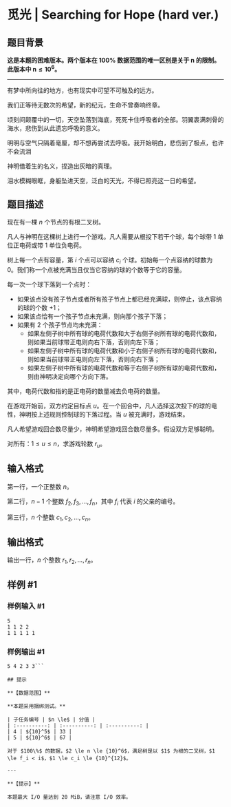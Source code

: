 # 觅光 | Searching for Hope (hard ver.)

## 题目背景

**这是本题的困难版本。两个版本在 $\bm{100 \%}$ 数据范围的唯一区别是关于 $\bm{n}$ 的限制。此版本中 $\bm{n \le {10}^6}$。**

---

有梦中所向往的地方，也有现实中可望不可触及的远方。

我们正等待无数次的希望，新的纪元，生命不曾奏响终章。

顷刻间颠覆中的一切，天空坠落到海底，死死卡住呼吸者的全部。羽翼裹满刺骨的海水，悲伤到从此遗忘呼吸的意义。

明明与空气只隔着毫厘，却不想再尝试去呼吸。我开始明白，悲伤到了极点，也许不会流泪

神明借着生的名义，捏造出灰暗的真理。



泪水模糊眼眶，身躯坠进天空，泛白的天光，不得已照亮这一日的希望。

## 题目描述

现在有一棵 $n$ 个节点的有根二叉树。

凡人与神明在这棵树上进行一个游戏。凡人需要从根投下若干个球，每个球带 $1$ 单位正电荷或带 $1$ 单位负电荷。

树上每一个点有容量，第 $i$ 个点可以容纳 $c_i$ 个球。初始每一个点容纳的球数为 $0$。我们称一个点被充满当且仅当它容纳的球的个数等于它的容量。

每一次一个球下落到一个点时：

- 如果该点没有孩子节点或者所有孩子节点上都已经充满球，则停止，该点容纳的球的个数 $+1$；
- 如果该点恰有一个孩子节点未充满，则向那个孩子下落；
- 如果有 $2$ 个孩子节点均未充满：
	- 如果左侧子树中所有球的电荷代数和大于右侧子树所有球的电荷代数和，则如果当前球带正电则向右下落，否则向左下落；
   - 如果左侧子树中所有球的电荷代数和小于右侧子树所有球的电荷代数和，则如果当前球带正电则向左下落，否则向右下落；
   - 如果左侧子树中所有球的电荷代数和等于右侧子树所有球的电荷代数和，则由神明决定向哪个方向下落。

其中，电荷代数和指的是正电荷的数量减去负电荷的数量。

在游戏开始前，双方约定目标点 $u$。在一个回合中，凡人选择这次投下的球的电性，神明按上述规则控制球的下落过程。当 $u$ 被充满时，游戏结束。

凡人希望游戏回合数尽量少，神明希望游戏回合数尽量多。假设双方足够聪明。

对所有：$1\leq u\leq n$，求游戏轮数 $r_u$。

## 输入格式

第一行，一个正整数 $n$。

第二行，$n-1$ 个整数 $f_2, f_3, \ldots, f_n$，其中 $f_i$ 代表 $i$ 的父亲的编号。

第三行，$n$ 个整数 $c_1, c_2, \ldots, c_n$。

## 输出格式

输出一行，$n$ 个整数 $r_1, r_2, \ldots, r_n$。

## 样例 #1

### 样例输入 #1
```
5
1 1 2 2
1 1 1 1 1
```

### 样例输出 #1

```
5 4 2 3 3```

## 提示

**【数据范围】**

**本题采用捆绑测试。**

| 子任务编号 | $n \le$ | 分值 |
| :----------: | :----------: | :----------: |
| 4 | ${10}^5$ | 33 |
| 5 | ${10}^6$ | 67 |

对于 $100\%$ 的数据，$2 \le n \le {10}^6$，满足树是以 $1$ 为根的二叉树，$1 \le f_i < i$，$1 \le c_i \le {10}^{12}$。

---

**【提示】**

本题最大 I/O 量达到 20 MiB，请注意 I/O 效率。
